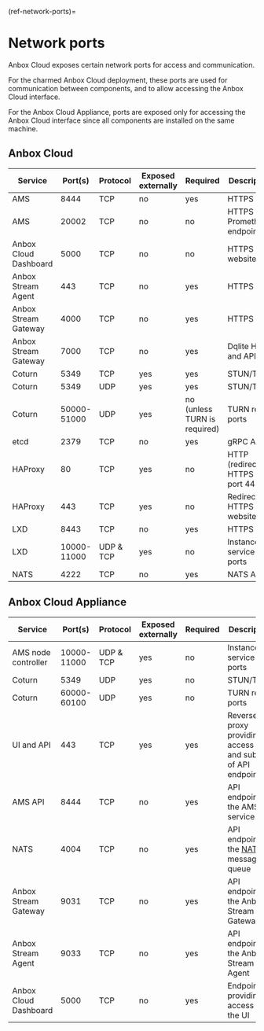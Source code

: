 (ref-network-ports)=
# Network ports

Anbox Cloud exposes certain network ports for access and communication.

For the charmed Anbox Cloud deployment, these ports are used for communication between components, and to allow accessing the Anbox Cloud interface.

For the Anbox Cloud Appliance, ports are exposed only for accessing the Anbox Cloud interface since all components are installed on the same machine.

## Anbox Cloud

| Service               | Port(s)     | Protocol  | Exposed externally | Required                     | Description                           |
|-----------------------|-------------|-----------|--------------------|------------------------------|---------------------------------------|
| AMS                   | 8444        | TCP       | no                 | yes                          | HTTPS API                             |
| AMS                   | 20002       | TCP       | no                 | no                           | HTTPS Prometheus endpoint             |
| Anbox Cloud Dashboard | 5000        | TCP       | no                 | no                           | HTTPS website                         |
| Anbox Stream Agent    | 443         | TCP       | no                 | yes                          | HTTPS API                             |
| Anbox Stream Gateway  | 4000        | TCP       | no                 | yes                          | HTTPS API                             |
| Anbox Stream Gateway  | 7000        | TCP       | no                 | yes                          | Dqlite HA and API                     |
| Coturn                | 5349        | TCP       | yes                | yes                          | STUN/TURN                             |
| Coturn                | 5349        | UDP       | yes                | yes                          | STUN/TURN                             |
| Coturn                | 50000-51000 | UDP       | yes                | no (unless TURN is required) | TURN relay ports                      |
| etcd                  | 2379        | TCP       | no                 | yes                          | gRPC API                              |
| HAProxy               | 80          | TCP       | yes                | no                           | HTTP (redirects to HTTPS on port 443) |
| HAProxy               | 443         | TCP       | yes                | no                           | Redirects to HTTPS website            |
| LXD                   | 8443        | TCP       | no                 | yes                          | HTTPS API                             |
| LXD                   | 10000-11000 | UDP & TCP | yes                | no                           | Instance service ports                |
| NATS                  | 4222        | TCP       | no                 | yes                          | NATS API                              |

## Anbox Cloud Appliance

| Service               | Port(s)     | Protocol  | Exposed externally | Required | Description                            |
|-----------------------|-------------|-----------|--------------------|----------|----------------------------------------|
| AMS node controller   | 10000-11000 | UDP & TCP | yes                | no       | Instance service ports                 |
| Coturn                | 5349        | UDP       | yes                | no       | STUN/TURN                              |
| Coturn                | 60000-60100 | UDP       | yes                | no       | TURN relay ports                       |
| UI and API            | 443         | TCP       | yes                | yes      | Reverse proxy providing access to UI and subset of API endpoints |
| AMS API               | 8444        | TCP       | no                 | yes      | API endpoint for the AMS service       |
| NATS                  | 4004        | TCP       | no                 | yes      | API endpoint for the [NATS](https://nats.io) message queue |
| Anbox Stream Gateway  | 9031        | TCP       | no                 | yes      | API endpoint for the Anbox Stream Gateway |
| Anbox Stream Agent    | 9033        | TCP       | no                 | yes      | API endpoint for the Anbox Stream Agent |
| Anbox Cloud Dashboard | 5000        | TCP       | no                 | yes      | Endpoint providing access to the UI    |
